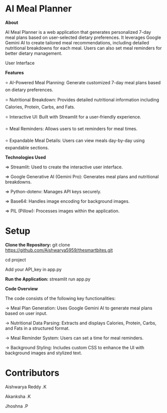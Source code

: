 # AI Meal Planner

**About**

AI Meal Planner is a web application that generates personalized 7-day meal plans based on user-selected dietary preferences. It leverages Google Gemini AI to create tailored meal recommendations, including detailed nutritional breakdowns for each meal. Users can also set meal reminders for better dietary management.

User Interface



**Features**

⭐ AI-Powered Meal Planning: Generate customized 7-day meal plans based on dietary preferences.

⭐ Nutritional Breakdown: Provides detailed nutritional information including Calories, Protein, Carbs, and Fats.

⭐ Interactive UI: Built with Streamlit for a user-friendly experience.

⭐ Meal Reminders: Allows users to set reminders for meal times.

⭐ Expandable Meal Details: Users can view meals day-by-day using expandable sections.

**Technologies Used**

=> Streamlit: Used to create the interactive user interface.

=> Google Generative AI (Gemini Pro): Generates meal plans and nutritional breakdowns.

=> Python-dotenv: Manages API keys securely.

=> Base64: Handles image encoding for background images.

=> PIL (Pillow): Processes images within the application.

# Setup

**Clone the Repository:**
git clone https://github.com/Aishwarya5959/thesmartbites.git


cd project

Add your API_key in app.py

**Run the Application:**
streamlit run app.py

**Code Overview**

The code consists of the following key functionalities:

-> Meal Plan Generation: Uses Google Gemini AI to generate meal plans based on user input.

-> Nutritional Data Parsing: Extracts and displays Calories, Protein, Carbs, and Fats in a structured format.

-> Meal Reminder System: Users can set a time for meal reminders.

-> Background Styling: Includes custom CSS to enhance the UI with background images and stylized text.

# Contributors

Aishwarya Reddy .K 

Akanksha .K

Jhoshna .P
